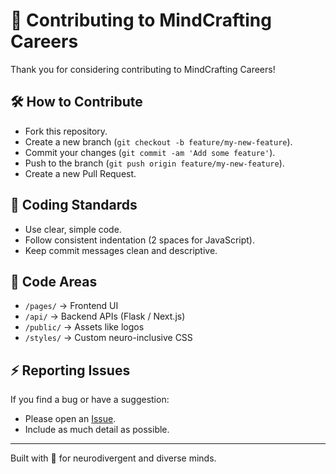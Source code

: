 # 🧠 Contributing to MindCrafting Careers

Thank you for considering contributing to MindCrafting Careers!

## 🛠️ How to Contribute
- Fork this repository.
- Create a new branch (`git checkout -b feature/my-new-feature`).
- Commit your changes (`git commit -am 'Add some feature'`).
- Push to the branch (`git push origin feature/my-new-feature`).
- Create a new Pull Request.

## 🧹 Coding Standards
- Use clear, simple code.
- Follow consistent indentation (2 spaces for JavaScript).
- Keep commit messages clean and descriptive.

## 🚀 Code Areas
- `/pages/` → Frontend UI
- `/api/` → Backend APIs (Flask / Next.js)
- `/public/` → Assets like logos
- `/styles/` → Custom neuro-inclusive CSS

## ⚡ Reporting Issues
If you find a bug or have a suggestion:
- Please open an [Issue](https://github.com/ibrillianz/mindcraftingcareers/issues).
- Include as much detail as possible.

---

Built with 💛 for neurodivergent and diverse minds.
